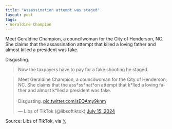 ```yaml
---
title: "Assassination attempt was staged"
layout: post
tags:
- Geraldine Champion
---
```


Meet Geraldine Champion, a councilwoman for the City of Henderson, NC. She claims that the assassination attempt that killed a loving father and almost killed a president was fake.

Disgusting.

> Now the taxpayers have to pay for a fake shooting he staged.

<blockquote class="twitter-tweet"><p lang="en" dir="ltr">Meet Geraldine Champion, a councilwoman for the City of Henderson, NC. She claims that the ass*ss*nat*on attempt that k*lled a loving father and almost k*lled a president was fake.<br><br>Disgusting. <a href="https://t.co/sEQAmy9knm">pic.twitter.com/sEQAmy9knm</a></p>&mdash; Libs of TikTok (@libsoftiktok) <a href="https://twitter.com/libsoftiktok/status/1812994650170618209?ref_src=twsrc%5Etfw">July 15, 2024</a></blockquote> <script async src="https://platform.twitter.com/widgets.js" charset="utf-8"></script>

Source: Libs of TikTok, via [𝕏](https://x.com)
